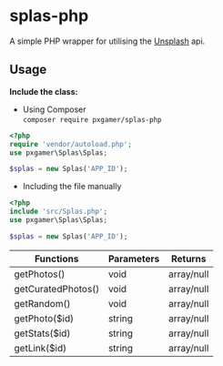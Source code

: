 # splas-php

A simple PHP wrapper for utilising the [Unsplash](https://unsplash.com) api.

## Usage

__Include the class:__
- Using Composer  
`composer require pxgamer/splas-php`  
```php
<?php
require 'vendor/autoload.php';
use pxgamer\Splas\Splas;

$splas = new Splas('APP_ID');
```
- Including the file manually  
```php
<?php
include 'src/Splas.php';
use pxgamer\Splas\Splas;

$splas = new Splas('APP_ID');
```

Functions             | Parameters | Returns
--------------------- | ---------- | -------
getPhotos()           | void       | array/null
getCuratedPhotos()    | void       | array/null
getRandom()           | void       | array/null
getPhoto($id)         | string     | array/null
getStats($id)         | string     | array/null
getLink($id)          | string     | array/null

